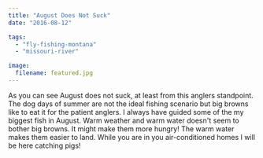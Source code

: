 ```yaml
---
title: "August Does Not Suck"
date: "2016-08-12"

tags:
  - "fly-fishing-montana"
  - "missouri-river"

image:
  filename: featured.jpg
---
```


As you can see August does not suck, at least from this anglers standpoint. The dog days of summer are not the ideal fishing scenario but big browns like to eat it for the patient anglers. I always have guided some of the my biggest fish in August. Warm weather and warm water doesn't seem to bother big browns. It might make them more hungry! The warm water makes them easier to land. While you are in you air-conditioned homes I will be here catching pigs!
